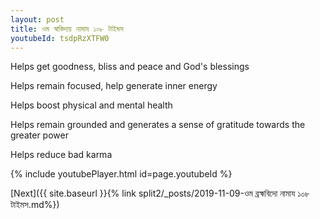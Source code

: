 ```yaml
---
layout: post
title: ওম স্বাস্তিদায় নামায ১০৮ টাইমস
youtubeId: tsdpRzXTFW0
---
```

 
 
Helps get goodness, bliss and peace and God's blessings
 
Helps remain focused, help generate inner energy 
 
Helps boost physical and mental health 
 
Helps remain grounded and generates a sense of gratitude towards the greater power 
 
Helps reduce bad karma
 
 
 
 


{% include youtubePlayer.html id=page.youtubeId %}
 
[Next]({{ site.baseurl }}{% link  split2/_posts/2019-11-09-ওম ব্রহ্মবিদো নামায ১০৮ টাইমস.md%})
 
